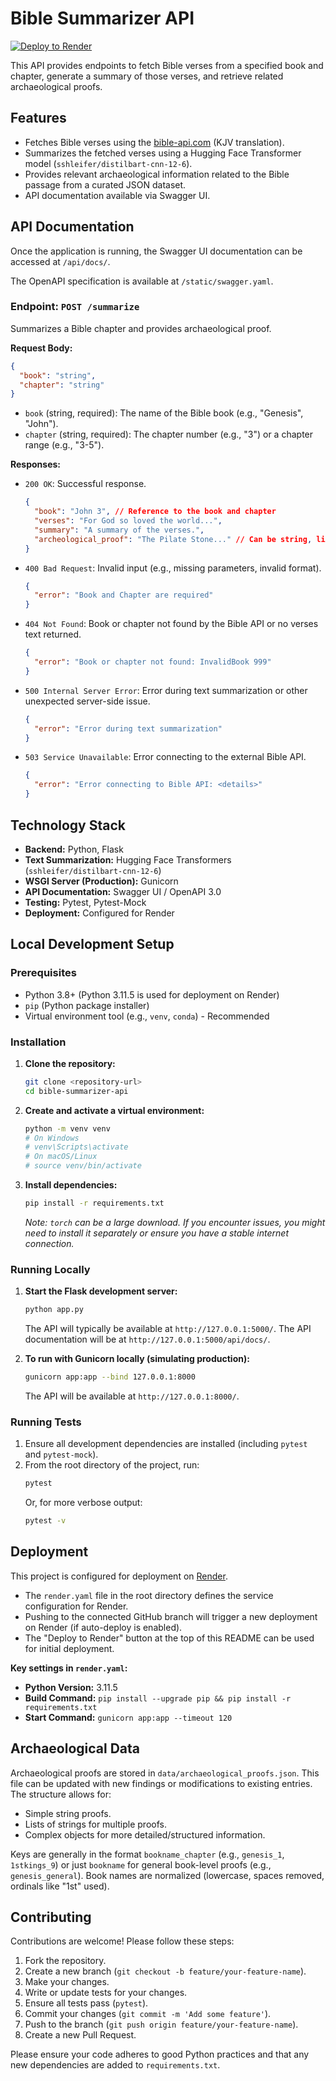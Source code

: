 # Bible Summarizer API

[![Deploy to Render](https://render.com/images/deploy-to-render-button.svg)](https://render.com/deploy)

This API provides endpoints to fetch Bible verses from a specified book and chapter, generate a summary of those verses, and retrieve related archaeological proofs.

## Features

*   Fetches Bible verses using the [bible-api.com](https://bible-api.com/) (KJV translation).
*   Summarizes the fetched verses using a Hugging Face Transformer model (`sshleifer/distilbart-cnn-12-6`).
*   Provides relevant archaeological information related to the Bible passage from a curated JSON dataset.
*   API documentation available via Swagger UI.

## API Documentation

Once the application is running, the Swagger UI documentation can be accessed at `/api/docs/`.

The OpenAPI specification is available at `/static/swagger.yaml`.

### Endpoint: `POST /summarize`

Summarizes a Bible chapter and provides archaeological proof.

**Request Body:**

```json
{
  "book": "string",
  "chapter": "string"
}
```

*   `book` (string, required): The name of the Bible book (e.g., "Genesis", "John").
*   `chapter` (string, required): The chapter number (e.g., "3") or a chapter range (e.g., "3-5").

**Responses:**

*   `200 OK`: Successful response.
    ```json
    {
      "book": "John 3", // Reference to the book and chapter
      "verses": "For God so loved the world...",
      "summary": "A summary of the verses.",
      "archeological_proof": "The Pilate Stone..." // Can be string, list, or object
    }
    ```
*   `400 Bad Request`: Invalid input (e.g., missing parameters, invalid format).
    ```json
    {
      "error": "Book and Chapter are required"
    }
    ```
*   `404 Not Found`: Book or chapter not found by the Bible API or no verses text returned.
    ```json
    {
      "error": "Book or chapter not found: InvalidBook 999"
    }
    ```
*   `500 Internal Server Error`: Error during text summarization or other unexpected server-side issue.
    ```json
    {
      "error": "Error during text summarization"
    }
    ```
*   `503 Service Unavailable`: Error connecting to the external Bible API.
    ```json
    {
      "error": "Error connecting to Bible API: <details>"
    }
    ```

## Technology Stack

*   **Backend:** Python, Flask
*   **Text Summarization:** Hugging Face Transformers (`sshleifer/distilbart-cnn-12-6`)
*   **WSGI Server (Production):** Gunicorn
*   **API Documentation:** Swagger UI / OpenAPI 3.0
*   **Testing:** Pytest, Pytest-Mock
*   **Deployment:** Configured for Render

## Local Development Setup

### Prerequisites

*   Python 3.8+ (Python 3.11.5 is used for deployment on Render)
*   `pip` (Python package installer)
*   Virtual environment tool (e.g., `venv`, `conda`) - Recommended

### Installation

1.  **Clone the repository:**
    ```bash
    git clone <repository-url>
    cd bible-summarizer-api
    ```

2.  **Create and activate a virtual environment:**
    ```bash
    python -m venv venv
    # On Windows
    # venv\Scripts\activate
    # On macOS/Linux
    # source venv/bin/activate
    ```

3.  **Install dependencies:**
    ```bash
    pip install -r requirements.txt
    ```
    *Note: `torch` can be a large download. If you encounter issues, you might need to install it separately or ensure you have a stable internet connection.*

### Running Locally

1.  **Start the Flask development server:**
    ```bash
    python app.py
    ```
    The API will typically be available at `http://127.0.0.1:5000/`.
    The API documentation will be at `http://127.0.0.1:5000/api/docs/`.

2.  **To run with Gunicorn locally (simulating production):**
    ```bash
    gunicorn app:app --bind 127.0.0.1:8000
    ```
    The API will be available at `http://127.0.0.1:8000/`.

### Running Tests

1.  Ensure all development dependencies are installed (including `pytest` and `pytest-mock`).
2.  From the root directory of the project, run:
    ```bash
    pytest
    ```
    Or, for more verbose output:
    ```bash
    pytest -v
    ```

## Deployment

This project is configured for deployment on [Render](https://render.com/).

*   The `render.yaml` file in the root directory defines the service configuration for Render.
*   Pushing to the connected GitHub branch will trigger a new deployment on Render (if auto-deploy is enabled).
*   The "Deploy to Render" button at the top of this README can be used for initial deployment.

**Key settings in `render.yaml`:**
*   **Python Version:** 3.11.5
*   **Build Command:** `pip install --upgrade pip && pip install -r requirements.txt`
*   **Start Command:** `gunicorn app:app --timeout 120`

## Archaeological Data

Archaeological proofs are stored in `data/archaeological_proofs.json`. This file can be updated with new findings or modifications to existing entries. The structure allows for:
*   Simple string proofs.
*   Lists of strings for multiple proofs.
*   Complex objects for more detailed/structured information.

Keys are generally in the format `bookname_chapter` (e.g., `genesis_1`, `1stkings_9`) or just `bookname` for general book-level proofs (e.g., `genesis_general`). Book names are normalized (lowercase, spaces removed, ordinals like "1st" used).

## Contributing

Contributions are welcome! Please follow these steps:
1. Fork the repository.
2. Create a new branch (`git checkout -b feature/your-feature-name`).
3. Make your changes.
4. Write or update tests for your changes.
5. Ensure all tests pass (`pytest`).
6. Commit your changes (`git commit -m 'Add some feature'`).
7. Push to the branch (`git push origin feature/your-feature-name`).
8. Create a new Pull Request.

Please ensure your code adheres to good Python practices and that any new dependencies are added to `requirements.txt`.
